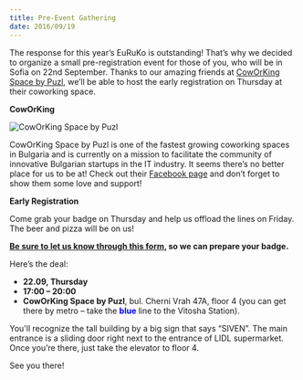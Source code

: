 ```yaml
---
title: Pre-Event Gathering
date: 2016/09/19
---
```


The response for this year’s EuRuKo is outstanding! That’s why we decided to
organize a small pre-registration event for those of you, who will be in Sofia
on 22nd September. Thanks to our amazing friends at [CowOrKing Space by Puzl](http://coworking.puzl.com),
we’ll be able to host the early registration on Thursday at their coworking
space.

**CowOrKing**

![CowOrKing Space by Puzl](/images/coworking.jpg)

CowOrKing Space by Puzl is one of the fastest growing coworking spaces in
Bulgaria and is currently on a mission to facilitate the community of
innovative Bulgarian startups in the IT industry. It seems there’s no better
place for us to be at! Check out their [Facebook page](https://www.facebook.com/CowOrKingSpaceByPuzl) and don’t forget to show
them some love and support!

**Early Registration**

Come grab your badge on Thursday and help us offload the lines on Friday. The
beer and pizza will be on us!

**[Be sure to let us know through this form](https://docs.google.com/forms/d/e/1FAIpQLSc9egnQG6UJnrzAR877bo83wqbrBYLPa9uAbx0l9bxtMRt83Q/viewform),
so we can prepare your badge.**

Here’s the deal:

- **22.09, Thursday**
- **17:00 – 20:00**
- **CowOrKing Space by Puzl**, bul. Cherni Vrah 47A, floor 4 (you can get there by
metro – take the <span style="color: blue; font-weight: bold; ">blue</span> line to the Vitosha Station).

You'll recognize the tall building by a big sign that says “SIVEN”. The main
entrance is a sliding door right next to the entrance of LIDL supermarket. Once
you’re there, just take the elevator to floor 4.

See you there!

<div id="map"></div>

<script>
  var map;

  function initMap() {
    var marker = {title: 'CowOrKing Space by Puzl', position: {lat: 42.662351 , lng: 23.318239 }}

    map = new google.maps.Map(document.getElementById('map'), {
      center: {lat: 42.662351, lng: 23.318239},
      scrollwheel: false,
      zoom: 15
    });

    new google.maps.Marker({
      position: marker.position,
      map: map,
      title: marker.title,
      icon: '/images/map-pin.svg'
    });
  }
</script>
<script src="https://maps.googleapis.com/maps/api/js?key=AIzaSyBmQo2_5BXFenNEWdnzaQSV95cMSyeeNFk&callback=initMap" async defer></script>
